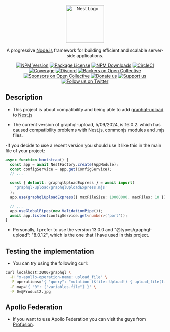 <p align="center">
  <a href="http://nestjs.com/" target="blank"><img src="https://nestjs.com/img/logo-small.svg" width="120" alt="Nest Logo" /></a>
</p>

[circleci-image]: https://img.shields.io/circleci/build/github/nestjs/nest/master?token=abc123def456
[circleci-url]: https://circleci.com/gh/nestjs/nest

  <p align="center">A progressive <a href="http://nodejs.org" target="_blank">Node.js</a> framework for building efficient and scalable server-side applications.</p>
    <p align="center">
<a href="https://www.npmjs.com/~nestjscore" target="_blank"><img src="https://img.shields.io/npm/v/@nestjs/core.svg" alt="NPM Version" /></a>
<a href="https://www.npmjs.com/~nestjscore" target="_blank"><img src="https://img.shields.io/npm/l/@nestjs/core.svg" alt="Package License" /></a>
<a href="https://www.npmjs.com/~nestjscore" target="_blank"><img src="https://img.shields.io/npm/dm/@nestjs/common.svg" alt="NPM Downloads" /></a>
<a href="https://circleci.com/gh/nestjs/nest" target="_blank"><img src="https://img.shields.io/circleci/build/github/nestjs/nest/master" alt="CircleCI" /></a>
<a href="https://coveralls.io/github/nestjs/nest?branch=master" target="_blank"><img src="https://coveralls.io/repos/github/nestjs/nest/badge.svg?branch=master#9" alt="Coverage" /></a>
<a href="https://discord.gg/G7Qnnhy" target="_blank"><img src="https://img.shields.io/badge/discord-online-brightgreen.svg" alt="Discord"/></a>
<a href="https://opencollective.com/nest#backer" target="_blank"><img src="https://opencollective.com/nest/backers/badge.svg" alt="Backers on Open Collective" /></a>
<a href="https://opencollective.com/nest#sponsor" target="_blank"><img src="https://opencollective.com/nest/sponsors/badge.svg" alt="Sponsors on Open Collective" /></a>
  <a href="https://paypal.me/kamilmysliwiec" target="_blank"><img src="https://img.shields.io/badge/Donate-PayPal-ff3f59.svg" alt="Donate us"/></a>
    <a href="https://opencollective.com/nest#sponsor"  target="_blank"><img src="https://img.shields.io/badge/Support%20us-Open%20Collective-41B883.svg" alt="Support us"></a>
  <a href="https://twitter.com/nestframework" target="_blank"><img src="https://img.shields.io/twitter/follow/nestframework.svg?style=social&label=Follow" alt="Follow us on Twitter"></a>
</p>
  <!--[![Backers on Open Collective](https://opencollective.com/nest/backers/badge.svg)](https://opencollective.com/nest#backer)
  [![Sponsors on Open Collective](https://opencollective.com/nest/sponsors/badge.svg)](https://opencollective.com/nest#sponsor)-->

## Description

- This project is about compatibility and being able to add [graphql-upload](https://www.npmjs.com/package/graphql-upload) to [Nest.js](https://docs.nestjs.com/)

- The current version of graphql-upload, 5/09/2024, is 16.0.2. which has caused compatibility problems with Nest.js, commonjs modules and .mjs files.

-If you decide to use a recent version you should use it like this in the main file of your project:

```typescript
async function bootstrap() {
  const app = await NestFactory.create(AppModule);
  const configService = app.get(ConfigService);
  // ...

  const { default: graphqlUploadExpress } = await import(
    'graphql-upload/graphqlUploadExpress.mjs'
  );
  app.use(graphqlUploadExpress({ maxFileSize: 10000000, maxFiles: 10 }));

  // ...
  app.useGlobalPipes(new ValidationPipe());
  await app.listen(configService.get<number>('port'));
}
```

- Personally, I prefer to use the version 13.0.0 and "@types/graphql-upload": "8.0.12", which is the one that I have used in this project.

## Testing the implementation

- You can try using the following curl:

```bash
curl localhost:3000/graphql \
  -H "x-apollo-operation-name: upload_file" \
  -F operations='{ "query": "mutation ($file: Upload!) { upload_file(file: $file) }", "variables": { "file": null } }' \
  -F map='{ "0": ["variables.file"] }' \
  -F 0=@Product2.jpg
```

## Apollo Federation

- If you want to use Apollo Federation you can visit the guys from [Profusion](https://www.npmjs.com/package/@profusion/apollo-federation-upload).
